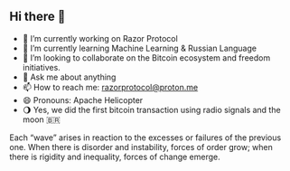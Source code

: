 ## Hi there 👋

- 🔭 I’m currently working on Razor Protocol
- 🌱 I’m currently learning Machine Learning & Russian Language
- 👯 I’m looking to collaborate on the Bitcoin ecosystem and freedom initiatives.
- 💬 Ask me about anything
- 📫 How to reach me: razorprotocol@proton.me
- 😄 Pronouns: Apache Helicopter
- 🌖 Yes, we did the first bitcoin transaction using radio signals and the moon 🇧🇷 

Each “wave” arises in reaction to the excesses or failures of the previous one. When there is disorder and instability, forces of order grow; when there is rigidity and inequality, forces of change emerge.

